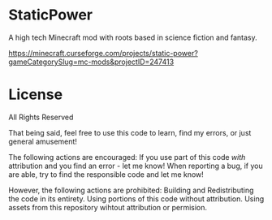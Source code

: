 
# StaticPower

A high tech Minecraft mod with roots based in science fiction and fantasy. 

https://minecraft.curseforge.com/projects/static-power?gameCategorySlug=mc-mods&projectID=247413

# License
All Rights Reserved

That being said, feel free to use this code to learn, find my errors, or just general amusement!

The following actions are encouraged:
  If you use part of this code *with* attribution and you find an error - let me know!
  When reporting a bug, if you are able, try to find the responsible code and let me know!

However, the following actions are prohibited:
  Building and Redistributing the code in its entirety. 
  Using portions of this code without attribution.
  Using assets from this repository wihtout attribution or permision.
